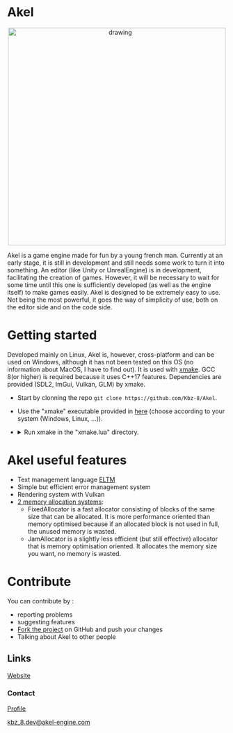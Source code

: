 # Akel
<p align="center">
    <img src="https://github.com/Kbz-8/Akel/blob/main/Ressources/assets/logo.png" alt="drawing" width="500"/>
</p>

Akel is a game engine made for fun by a young french man.
Currently at an early stage, it is still in development and still needs some work to turn it into something.
An editor (like Unity or UnrealEngine) is in development, facilitating the creation of games. However, it will be necessary to wait for some time until this one is sufficiently developed (as well as the engine itself) to make games easily.
Akel is designed to be extremely easy to use. Not being the most powerful, it goes the way of simplicity of use, both on the editor side and on the code side.

# Getting started
Developed mainly on Linux, Akel is, however, cross-platform and can be used on Windows, although it has not been tested on this OS (no information about MacOS, I have to find out). It is used with [xmake](https://xmake.io/#/). GCC 8(or higher) is required because it uses C++17 features. Dependencies are provided (SDL2, ImGui, Vulkan, GLM) by xmake.

* Start by clonning the repo `git clone https://github.com/Kbz-8/Akel`.
* Use the "xmake" executable provided in [here](https://github.com/Kbz-8/Akel/tree/main/Ressources/xmake/bin) (choose according to your system (Windows, Linux, ...)).
* <details> <summary>Run xmake in the "xmake.lua" directory.</summary>
  By default xmake will build the Akel editor. If you want to build one of the demos you can run xmake as follows :

  Demo | Command
  ---- | -------
  Editor | `xmake` or `xmake build Editor`
  Rectangle | `xmake build RectDemo`
  Cube | Coming soon...
  
  </details>

# Akel useful features
* Text management language [ELTM](https://github.com/Kbz-8/Akel/tree/main/Akel/src/Modules/ELTM)
* Simple but efficient error management system
* Rendering system with Vulkan
* [2 memory allocation systems](https://github.com/Kbz-8/Akel/tree/main/Akel/src/Core/Memory):
    * FixedAllocator is a fast allocator consisting of blocks of the same size that can be allocated. It is more performance oriented than memory optimised because if an allocated block is not used in full, the unused memory is wasted.
    * JamAllocator is a slightly less efficient (but still effective) allocator that is memory optimisation oriented. It allocates the memory size you want, no memory is wasted.

# Contribute
You can contribute by :
* reporting problems
* suggesting features
* [Fork the project](https://github.com/Kbz-8/Akel/fork) on GitHub and push your changes
* Talking about Akel to other people

## Links
[Website](https://akel-engine.com)

### Contact
[Profile](https://solo.to/kbz_8)

kbz_8.dev@akel-engine.com
